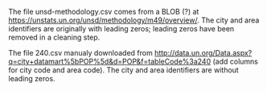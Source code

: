 The file unsd-methodology.csv comes from a BLOB (?) at https://unstats.un.org/unsd/methodology/m49/overview/.
The city and area identifiers are originally with leading zeros; leading zeros have been removed in a cleaning step.

The file 240.csv manualy downloaded from http://data.un.org/Data.aspx?q=city+datamart%5bPOP%5d&d=POP&f=tableCode%3a240 (add columns for city code and area code).
The city and area identifiers are without leading zeros.
